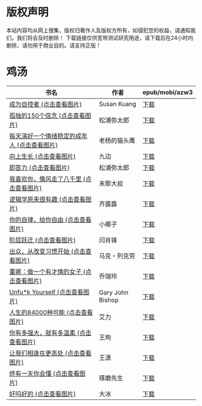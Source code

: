 # 版权声明

本站内容均从网上搜集，版权归著作人及版权方所有，如侵犯您的权益，请通知我们，我们将会及时删除！ 下载链接仅供宽带测试研究用途，请下载后在24小时内删除，请勿用于商业目的。请支持正版！

# 鸡汤

| 书名 | 作者 | epub/mobi/azw3 |
| --- | --- | --- |
| [成为自控者 (点击查看图片)](https://www.dushupai.com/attachment/2024/06/10/52cdcef99827ad7e.jpg) | Susan Kuang | [下载](https://url89.ctfile.com/f/31084289-1357004494-7eeeaf?p=8866) |
| [孤独的150个信念 (点击查看图片)](https://www.dushupai.com/attachment/2024/06/10/dffe5e10c4b3231e.jpg) | 松浦弥太郎 | [下载](https://url89.ctfile.com/f/31084289-1356999637-dbe8fc?p=8866) |
| [每天演好一个情绪稳定的成年人 (点击查看图片)](https://www.dushupai.com/attachment/2024/06/10/4c28e23a8032b784.jpg) | 老杨的猫头鹰 | [下载](https://url89.ctfile.com/f/31084289-1356996994-edf7f5?p=8866) |
| [向上生长 (点击查看图片)](https://www.dushupai.com/attachment/2024/06/10/6bf0c2316202ec90.jpg) | 九边 | [下载](https://url89.ctfile.com/f/31084289-1356995068-5df96e?p=8866) |
| [即答力 (点击查看图片)](https://www.dushupai.com/attachment/2024/06/09/bbc1f4351ed0487d.jpg) | 松浦弥太郎 | [下载](https://url89.ctfile.com/f/31084289-1356990169-68ccea?p=8866) |
| [我喜欢你，像风走了八千里 (点击查看图片)](https://www.dushupai.com/attachment/2024/06/09/03152ae1262713e5.jpg) | 末那大叔 | [下载](https://url89.ctfile.com/f/31084289-1356983929-54c905?p=8866) |
| [逻辑学原来很有趣 (点击查看图片)](https://www.dushupai.com/attachment/2024/06/08/65af51a4d36df86c.jpg) | 齐露露 | [下载](https://url89.ctfile.com/f/31084289-1357052515-a89017?p=8866) |
| [你的自律，给你自由 (点击查看图片)](https://www.dushupai.com/attachment/2024/06/08/088fef04eab16420.jpg) | 小椰子 | [下载](https://url89.ctfile.com/f/31084289-1357052215-b25d97?p=8866) |
| [阶层跃迁 (点击查看图片)](https://www.dushupai.com/attachment/2024/06/08/0042b17fd9123a3d.jpg) | 闫肖锋 | [下载](https://url89.ctfile.com/f/31084289-1357051423-630300?p=8866) |
| [出众，从改变习惯开始 (点击查看图片)](https://www.dushupai.com/attachment/2024/06/08/6c946534dc27cf8b.jpg) | 马克・列克劳 | [下载](https://url89.ctfile.com/f/31084289-1357051234-2dc2d1?p=8866) |
| [董卿：做一个有才情的女子 (点击查看图片)](https://www.dushupai.com/attachment/2024/06/07/da1c942e9ade1a7f.jpg) | 乔瑞玲 | [下载](https://url89.ctfile.com/f/31084289-1357040893-5201ef?p=8866) |
| [Unfu*k Yourself (点击查看图片)](https://www.dushupai.com/attachment/2024/06/07/22154b50658ba975.jpg) | Gary John Bishop | [下载](https://url89.ctfile.com/f/31084289-1357039189-c32b85?p=8866) |
| [人生的84000种可能 (点击查看图片)](https://www.dushupai.com/attachment/2024/06/06/332b95aba93db08a.jpg) | 艾力 | [下载](https://url89.ctfile.com/f/31084289-1357033465-4e8890?p=8866) |
| [你有多强大，就有多温柔 (点击查看图片)](https://www.dushupai.com/attachment/2024/06/06/16dcb1a78dc21fd6.jpg) | 王珣 | [下载](https://url89.ctfile.com/f/31084289-1357030270-9e29cb?p=8866) |
| [让我们相逢在更高处 (点击查看图片)](https://www.dushupai.com/attachment/2024/06/05/5e8f96ac43c9b188.jpg) | 王潇 | [下载](https://url89.ctfile.com/f/31084289-1357026193-085500?p=8866) |
| [终有一天你会懂 (点击查看图片)](https://www.dushupai.com/attachment/2024/06/04/99f0cd9862326774.jpg) | 琢磨先生 | [下载](https://url89.ctfile.com/f/31084289-1357022740-61bb09?p=8866) |
| [好吗好的 (点击查看图片)](https://www.dushupai.com/attachment/2024/06/01/6baa984269cc984c.jpg) | 大冰  | [下载](https://url89.ctfile.com/f/31084289-1357007014-27f7a8?p=8866) |
